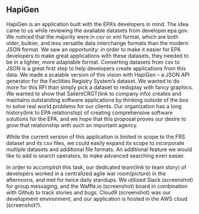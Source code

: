 ## HapiGen 

HapiGen is an application built with the EPA’s developers in mind.  The idea came to us while reviewing the available datasets from developer.epa.gov.  We noticed that the majority were in csv or xml format, which are both older, bulkier, and less versatile data interchange formats than the modern JSON format.  We saw an opportunity: in order to make it easier for EPA developers to make great applications with these datasets, they needed to be in a lighter, more adaptable format.  Converting datasets from csv to JSON is a great first step to help developers create applications from this data.  We made a scalable version of this vision with HapiGen – a JSON API generator for the Facilities Registry System’s dataset.  We wanted to do more for this RFI than simply pick a dataset to redisplay with fancy graphics.  We wanted to show that SalientCRGT(link to company info) creates and maintains outstanding software applications by thinking outside of the box to solve real world problems for our clients.  Our organization has a long history(link to EPA relationship) of creating comprehensive software solutions for the EPA, and we hope that this proposal proves our desire to grow that relationship with such an important agency.

While the current version of this application is limited in scope to the FRS dataset and its csv files, we could easily expand its scope to incorporate multiple datasets and additional file formats.  An additional feature we would like to add is search operators, to make advanced searching even easier.

In order to accomplish this task, our dedicated team(link to team story) of developers worked in a centralized agile war room(picture) in the afternoons, and met for twice daily standups.  We utilized Slack (screenshot) for group messaging, and the Waffle.io (screenshot) board in combination with Github to track stories and bugs.  Cloud9 (screenshot) was our development environment, and our application is hosted in the AWS cloud (screenshot?).  

